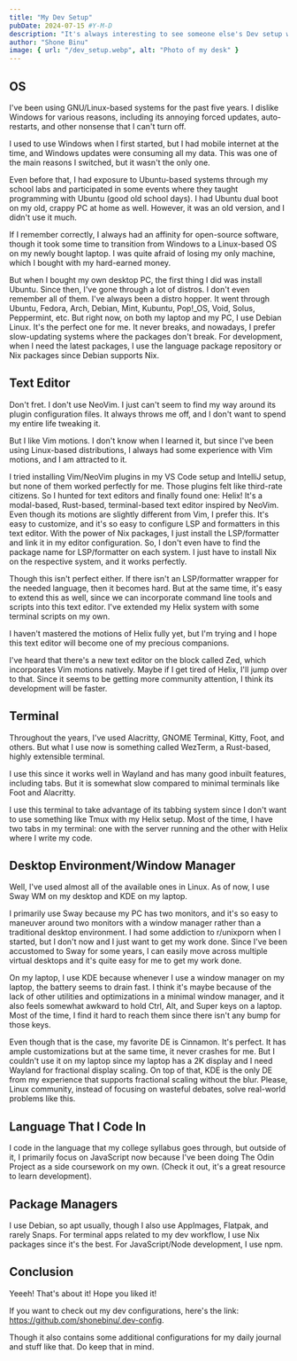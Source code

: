```yaml
---
title: "My Dev Setup"
pubDate: 2024-07-15 #Y-M-D
description: "It's always interesting to see someone else's Dev setup while surfing the internet. That's why I've decided to share my typical Dev setup here!"
author: "Shone Binu"
image: { url: "/dev_setup.webp", alt: "Photo of my desk" }
---
```


## OS
I've been using GNU/Linux-based systems for the past five years. I dislike Windows for various reasons, including its annoying forced updates, auto-restarts, and other nonsense that I can't turn off.

I used to use Windows when I first started, but I had mobile internet at the time, and Windows updates were consuming all my data. This was one of the main reasons I switched, but it wasn't the only one.

Even before that, I had exposure to Ubuntu-based systems through my school labs and participated in some events where they taught programming with Ubuntu (good old school days). I had Ubuntu dual boot on my old, crappy PC at home as well. However, it was an old version, and I didn't use it much.

If I remember correctly, I always had an affinity for open-source software, though it took some time to transition from Windows to a Linux-based OS on my newly bought laptop. I was quite afraid of losing my only machine, which I bought with my hard-earned money.

But when I bought my own desktop PC, the first thing I did was install Ubuntu. Since then, I've gone through a lot of distros. I don't even remember all of them. I've always been a distro hopper. It went through Ubuntu, Fedora, Arch, Debian, Mint, Kubuntu, Pop!_OS, Void, Solus, Peppermint, etc. But right now, on both my laptop and my PC, I use Debian Linux. It's the perfect one for me. It never breaks, and nowadays, I prefer slow-updating systems where the packages don't break. For development, when I need the latest packages, I use the language package repository or Nix packages since Debian supports Nix.

## Text Editor
Don't fret. I don't use NeoVim. I just can't seem to find my way around its plugin configuration files. It always throws me off, and I don't want to spend my entire life tweaking it.

But I like Vim motions. I don't know when I learned it, but since I've been using Linux-based distributions, I always had some experience with Vim motions, and I am attracted to it.

I tried installing Vim/NeoVim plugins in my VS Code setup and IntelliJ setup, but none of them worked perfectly for me. Those plugins felt like third-rate citizens. So I hunted for text editors and finally found one: Helix! It's a modal-based, Rust-based, terminal-based text editor inspired by NeoVim. Even though its motions are slightly different from Vim, I prefer this. It's easy to customize, and it's so easy to configure LSP and formatters in this text editor. With the power of Nix packages, I just install the LSP/formatter and link it in my editor configuration. So, I don't even have to find the package name for LSP/formatter on each system. I just have to install Nix on the respective system, and it works perfectly.

Though this isn't perfect either. If there isn't an LSP/formatter wrapper for the needed language, then it becomes hard. But at the same time, it's easy to extend this as well, since we can incorporate command line tools and scripts into this text editor. I've extended my Helix system with some terminal scripts on my own.

I haven't mastered the motions of Helix fully yet, but I'm trying and I hope this text editor will become one of my precious companions.

I've heard that there's a new text editor on the block called Zed, which incorporates Vim motions natively. Maybe if I get tired of Helix, I'll jump over to that. Since it seems to be getting more community attention, I think its development will be faster.

## Terminal
Throughout the years, I've used Alacritty, GNOME Terminal, Kitty, Foot, and others. But what I use now is something called WezTerm, a Rust-based, highly extensible terminal.

I use this since it works well in Wayland and has many good inbuilt features, including tabs. But it is somewhat slow compared to minimal terminals like Foot and Alacritty.

I use this terminal to take advantage of its tabbing system since I don't want to use something like Tmux with my Helix setup. Most of the time, I have two tabs in my terminal: one with the server running and the other with Helix where I write my code.

## Desktop Environment/Window Manager
Well, I've used almost all of the available ones in Linux. As of now, I use Sway WM on my desktop and KDE on my laptop.

I primarily use Sway because my PC has two monitors, and it's so easy to maneuver around two monitors with a window manager rather than a traditional desktop environment. I had some addiction to r/unixporn when I started, but I don't now and I just want to get my work done. Since I've been accustomed to Sway for some years, I can easily move across multiple virtual desktops and it's quite easy for me to get my work done.

On my laptop, I use KDE because whenever I use a window manager on my laptop, the battery seems to drain fast. I think it's maybe because of the lack of other utilities and optimizations in a minimal window manager, and it also feels somewhat awkward to hold Ctrl, Alt, and Super keys on a laptop. Most of the time, I find it hard to reach them since there isn't any bump for those keys.

Even though that is the case, my favorite DE is Cinnamon. It's perfect. It has ample customizations but at the same time, it never crashes for me. But I couldn't use it on my laptop since my laptop has a 2K display and I need Wayland for fractional display scaling. On top of that, KDE is the only DE from my experience that supports fractional scaling without the blur. Please, Linux community, instead of focusing on wasteful debates, solve real-world problems like this.

## Language That I Code In
I code in the language that my college syllabus goes through, but outside of it, I primarily focus on JavaScript now because I've been doing The Odin Project as a side coursework on my own. (Check it out, it's a great resource to learn development).

## Package Managers
I use Debian, so apt usually, though I also use AppImages, Flatpak, and rarely Snaps.
For terminal apps related to my dev workflow, I use Nix packages since it's the best.
For JavaScript/Node development, I use npm.

## Conclusion
Yeeeh! That's about it! Hope you liked it!

If you want to check out my dev configurations, here's the link: https://github.com/shonebinu/.dev-config.

Though it also contains some additional configurations for my daily journal and stuff like that. Do keep that in mind.
